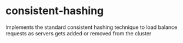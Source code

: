 # consistent-hashing
Implements the standard consistent hashing technique to load balance requests as servers gets added or removed from the cluster
